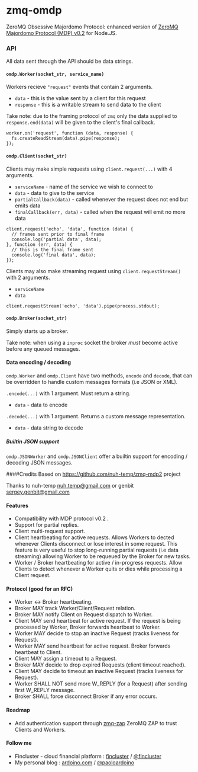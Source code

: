 zmq-omdp
========

ZeroMQ Obsessive Majordomo Protocol: enhanced version of [ZeroMQ Majordomo Protocol (MDP) v0.2](http://rfc.zeromq.org/spec:7) for Node.JS.

### API

All data sent through the API should be data strings.

#### `omdp.Worker(socket_str, service_name)`

Workers recieve `"request"` events that contain 2 arguments.

* `data` - this is the value sent by a client for this request
* `response` - this is a writable stream to send data to the client

Take note: due to the framing protocol of `zmq` only the data supplied to `response.end(data)` will be given to the client's final callback.

````
worker.on('request', function (data, response) {
  fs.createReadStream(data).pipe(response);
});
````

#### `omdp.Client(socket_str)`

Clients may make simple requests using `client.request(...)` with 4 arguments.

* `serviceName` - name of the service we wish to connect to
* `data` - data to give to the service
* `partialCallback(data)` - called whenever the request does not end but emits data
* `finalCallback(err, data)` - called when the request will emit no more data

````
client.request('echo', 'data', function (data) {
  // frames sent prior to final frame
  console.log('partial data', data);
}, function (err, data) {
  // this is the final frame sent
  console.log('final data', data);
});
````

Clients may also make streaming request using `client.requestStream()` with 2 arguments.

* `serviceName`
* `data`

````
client.requestStream('echo', 'data').pipe(process.stdout);
````

#### `omdp.Broker(socket_str)`

Simply starts up a broker.

Take note: when using a `inproc` socket the broker *must* become active before any queued messages.

#### Data encoding / decoding

`omdp.Worker` and `omdp.Client` have two methods, `encode` and `decode`, that can be overridden to handle custom messages formats (i.e JSON or XML).

`.encode(...)` with 1 argument. Must return a string.

* `data` - data to encode

`.decode(...)` with 1 argument. Returns a custom message representation. 

* `data` - data string to decode

##### Builtin JSON support

`omdp.JSONWorker` and `omdp.JSONClient` offer a builtin support for encoding / decoding JSON messages. 

####Credits
Based on https://github.com/nuh-temp/zmq-mdp2 project

Thanks to nuh-temp <nuh.temp@gmail.com> or genbit <sergey.genbit@gmail.com>

#### Features
* Compatibility with MDP protocol v0.2 .
* Support for partial replies.
* Client multi-request support.
* Client heartbeating for active requests. Allows Workers to dected whenever Clients disconnect or lose interest in some request. This feature is very useful to stop long-running partial requests (i.e data streaming) allowing Worker to be requeued by the Broker for new tasks.
* Worker / Broker heartbeating for active / in-progress requests. Allow Clients to detect whenever a Worker quits or dies while processing a Client request.

#### Protocol (good for an RFC)
* Worker <-> Broker heartbeating.
* Broker MAY track Worker/Client/Request relation.
* Broker MAY notify Client on Request dispatch to Worker.
* Client MAY send heartbeat for active request. If the request is being processed by Worker, Broker forwards heartbeat to Worker. 
* Worker MAY decide to stop an inactive Request (tracks liveness for Request).
* Worker MAY send heartbeat for active request. Broker forwards heartbeat to Client.
* Client MAY assign a timeout to a Request.
* Broker MAY decide to drop expired Requests (client timeout reached).
* Client MAY decide to timeout an inactive Request (tracks liveness for Request).
* Worker SHALL NOT send more W_REPLY (for a Request) after sending first W_REPLY message.
* Broker SHALL force disconnect Broker if any error occurs.

#### Roadmap
* Add authentication support through [zmq-zap](https://github.com/msealand/zmq-zap.node) ZeroMQ ZAP to trust Clients and Workers.

#### Follow me

* Fincluster - cloud financial platform : [fincluster](http://fincluster.com) /  [@fincluster](https://twitter.com/fincluster)
* My personal blog : [ardoino.com](http://ardoino.com) / [@paoloardoino](https://twitter.com/paoloardoino)

